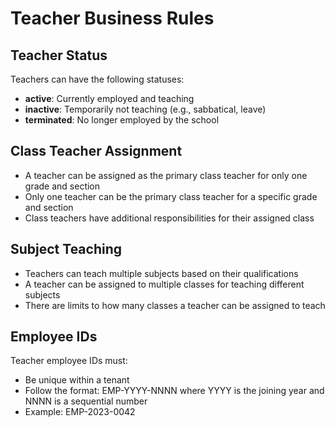 # Teacher Business Rules

## Teacher Status

Teachers can have the following statuses:
- **active**: Currently employed and teaching
- **inactive**: Temporarily not teaching (e.g., sabbatical, leave)
- **terminated**: No longer employed by the school

## Class Teacher Assignment

- A teacher can be assigned as the primary class teacher for only one grade and section
- Only one teacher can be the primary class teacher for a specific grade and section
- Class teachers have additional responsibilities for their assigned class

## Subject Teaching

- Teachers can teach multiple subjects based on their qualifications
- A teacher can be assigned to multiple classes for teaching different subjects
- There are limits to how many classes a teacher can be assigned to teach

## Employee IDs

Teacher employee IDs must:
- Be unique within a tenant
- Follow the format: EMP-YYYY-NNNN where YYYY is the joining year and NNNN is a sequential number
- Example: EMP-2023-0042